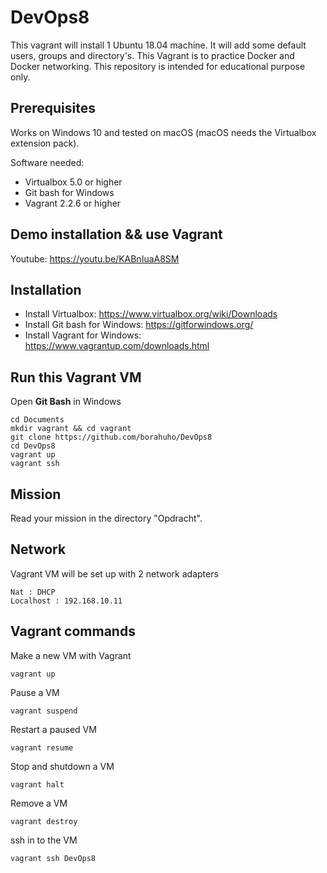 # DevOps8

This vagrant will install 1 Ubuntu 18.04 machine.
It will add some default users, groups and directory's.
This Vagrant is to practice Docker and Docker networking.
This repository is intended for educational purpose only.


## Prerequisites

Works on Windows 10 and tested on macOS (macOS needs the Virtualbox extension pack).

Software needed:
* Virtualbox 5.0 or higher
* Git bash for Windows
* Vagrant 2.2.6 or higher


## Demo installation && use Vagrant

Youtube: https://youtu.be/KABnIuaA8SM


## Installation

* Install Virtualbox: https://www.virtualbox.org/wiki/Downloads
* Install Git bash for Windows: https://gitforwindows.org/
* Install Vagrant for Windows: https://www.vagrantup.com/downloads.html

## Run this Vagrant VM
Open **Git Bash** in Windows
```
cd Documents
mkdir vagrant && cd vagrant
git clone https://github.com/borahuho/DevOps8
cd DevOps8
vagrant up
vagrant ssh
```
## Mission

Read your mission in the directory "Opdracht".

## Network
Vagrant VM will be set up with 2 network adapters
```
Nat : DHCP
Localhost : 192.168.10.11
```
## Vagrant commands
Make a new VM with Vagrant
```
vagrant up
```
Pause a VM
```
vagrant suspend
```
Restart a paused VM
```
vagrant resume
```
Stop and shutdown a VM
```
vagrant halt
```
Remove a VM
```
vagrant destroy
```
ssh in to the VM
```
vagrant ssh DevOps8
```

